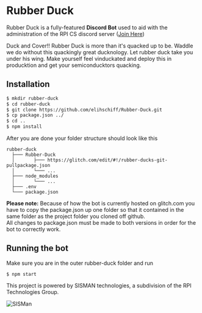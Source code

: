Rubber Duck
======
Rubber Duck is a fully-featured **Discord Bot** used to aid with the administration of the RPI CS discord server
([Join Here](https://discord.gg/fH8nNMQ))

Duck and Cover!! Rubber Duck is more than it's quacked up to be. Waddle we do without this quackingly great ducknology. Let rubber duck take you under his wing. Make yourself feel vinduckated and deploy this in producktion and get your semiconducktors quacking.

## Installation
```bash
$ mkdir rubber-duck
$ cd rubber-duck
$ git clone https://github.com/elihschiff/Rubber-Duck.git
$ cp package.json ../
$ cd ..
$ npm install
```
After you are done your folder structure should look like this
```
rubber-duck
  ├─── Rubber-Duck
  │       ├─── https://glitch.com/edit/#!/rubber-ducks-git-pullpackage.json
  │       └─── ...
  ├─── node_modules
  │       └─── ...
  ├─── .env
  └─── package.json
```


**Please note:** Because of how the bot is currently hosted on glitch.com you have to copy the package.json up one folder so that it contained in the same folder as the project folder you cloned off github.<br />
All changes to package.json must be made to both versions in order for the bot to correctly work.


## Running the bot
Make sure you are in the outer rubber-duck folder and run<br />
```
$ npm start
```
This project is powered by SISMAN technologies, a subdivision of the RPI Technologies Group.

![](https://sis.rpi.edu/gengifs/nsis_logo.gif "SISMan")

<!-- ### Contributors on GitHub
* [Contributors](https://github.com/username/sw-name/graphs/contributors)

### Translations
* [Transifex](https://www.transifex.com/projects/p/sw-name/)

### Third party libraries
* see [LIBRARIES](https://github.com/username/sw-name/blob/master/LIBRARIES.md) files

## License
* see [LICENSE](https://github.com/username/sw-name/blob/master/LICENSE.md) file

## Version
* Version X.Y

## How-to use this code
* see [INSTRUCTIONS](https://github.com/username/sw-name/blob/master/INSTRUCTIONS.md) file

## Contact
#### Developer/Company
* Homepage:
* e-mail:
* Twitter: [@twitterhandle](https://twitter.com/twitterhandle "twitterhandle on twitter")
* other communication/social media

[![Flattr this git repo](http://api.flattr.com/button/flattr-badge-large.png)](https://flattr.com/submit/auto?user_id=username&url=https://github.com/username/sw-name&title=sw-name&language=&tags=github&category=software) -->
